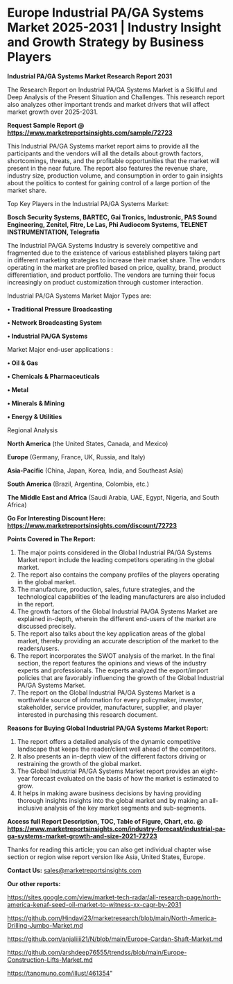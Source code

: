 # Europe Industrial PA/GA Systems Market 2025-2031 | Industry Insight and Growth Strategy by Business Players

<strong>Industrial PA/GA Systems Market Research Report 2031</strong>

The Research Report on Industrial PA/GA Systems Market is a Skillful and Deep Analysis of the Present Situation and Challenges. This research report also analyzes other important trends and market drivers that will affect market growth over 2025-2031.

<strong>Request Sample Report @ <a href=https://www.marketreportsinsights.com/sample/72723>https://www.marketreportsinsights.com/sample/72723</a></strong>

This Industrial PA/GA Systems market report aims to provide all the participants and the vendors will all the details about growth factors, shortcomings, threats, and the profitable opportunities that the market will present in the near future. The report also features the revenue share, industry size, production volume, and consumption in order to gain insights about the politics to contest for gaining control of a large portion of the market share.

Top Key Players in the Industrial PA/GA Systems Market:

<strong>Bosch Security Systems, BARTEC, Gai Tronics, Industronic, PAS Sound Engineering, Zenitel, Fitre, Le Las, Phi Audiocom Systems, TELENET INSTRUMENTATION, Telegrafia</strong>

The Industrial PA/GA Systems Industry is severely competitive and fragmented due to the existence of various established players taking part in different marketing strategies to increase their market share. The vendors operating in the market are profiled based on price, quality, brand, product differentiation, and product portfolio. The vendors are turning their focus increasingly on product customization through customer interaction.

Industrial PA/GA Systems Market Major Types are:

<strong>• Traditional Pressure Broadcasting

• Network Broadcasting System

• Industrial PA/GA Systems</strong>

Market Major end-user applications :

<strong>• Oil & Gas

• Chemicals & Pharmaceuticals

• Metal

• Minerals & Mining

• Energy & Utilities</strong>

Regional Analysis

</u><strong><b>North America</b></strong> (the United States, Canada, and Mexico)

<strong><b>Europe </b></strong>(Germany, France, UK, Russia, and Italy)

<strong><b>Asia-Pacific</b></strong> (China, Japan, Korea, India, and Southeast Asia)

<strong><b>South America</b></strong> (Brazil, Argentina, Colombia, etc.)

<strong><b>The Middle East and Africa</b></strong> (Saudi Arabia, UAE, Egypt, Nigeria, and South Africa)

<strong>Go For Interesting Discount Here: <a href=https://www.marketreportsinsights.com/discount/72723>https://www.marketreportsinsights.com/discount/72723</a></strong>

<strong>Points Covered in The Report:</strong>
<ol>
  <li>The major points considered in the Global Industrial PA/GA Systems Market report include the leading competitors operating in the global market.</li>
  <li>The report also contains the company profiles of the players operating in the global market.</li>
  <li>The manufacture, production, sales, future strategies, and the technological capabilities of the leading manufacturers are also included in the report.</li>
  <li>The growth factors of the Global Industrial PA/GA Systems Market are explained in-depth, wherein the different end-users of the market are discussed precisely.</li>
  <li>The report also talks about the key application areas of the global market, thereby providing an accurate description of the market to the readers/users.</li>
  <li>The report incorporates the SWOT analysis of the market. In the final section, the report features the opinions and views of the industry experts and professionals. The experts analyzed the export/import policies that are favorably influencing the growth of the Global Industrial PA/GA Systems Market.</li>
  <li>The report on the Global Industrial PA/GA Systems Market is a worthwhile source of information for every policymaker, investor, stakeholder, service provider, manufacturer, supplier, and player interested in purchasing this research document.</li>
</ol>
<strong>Reasons for Buying Global Industrial PA/GA Systems Market Report:</strong>

<ol>
  <li>The report offers a detailed analysis of the dynamic competitive landscape that keeps the reader/client well ahead of the competitors.</li>
  <li>It also presents an in-depth view of the different factors driving or restraining the growth of the global market.</li>
  <li>The Global Industrial PA/GA Systems Market report provides an eight-year forecast evaluated on the basis of how the market is estimated to grow.</li>
  <li>It helps in making aware business decisions by having providing thorough insights insights into the global market and by making an all-inclusive analysis of the key market segments and sub-segments.</li>
</ol>
<strong>Access full Report Description, TOC, Table of Figure, Chart, etc. @ <a href=https://www.marketreportsinsights.com/industry-forecast/industrial-pa-ga-systems-market-growth-and-size-2021-72723>https://www.marketreportsinsights.com/industry-forecast/industrial-pa-ga-systems-market-growth-and-size-2021-72723</a></strong>


Thanks for reading this article; you can also get individual chapter wise section or region wise report version like Asia, United States, Europe.

<strong>Contact Us:</strong>
sales@marketreportsinsights.com

<strong>Our other reports:</strong>

<a href=https://sites.google.com/view/market-tech-radar/all-research-page/north-america-kenaf-seed-oil-market-to-witness-xx-cagr-by-2031>https://sites.google.com/view/market-tech-radar/all-research-page/north-america-kenaf-seed-oil-market-to-witness-xx-cagr-by-2031</a>

<a href=https://github.com/Hindavi23/marketresearch/blob/main/North-America-Drilling-Jumbo-Market.md>https://github.com/Hindavi23/marketresearch/blob/main/North-America-Drilling-Jumbo-Market.md</a>

<a href=https://github.com/anjaliiii21/N/blob/main/Europe-Cardan-Shaft-Market.md>https://github.com/anjaliiii21/N/blob/main/Europe-Cardan-Shaft-Market.md</a>

<a href=https://github.com/arshdeep76555/trendss/blob/main/Europe-Construction-Lifts-Market.md>https://github.com/arshdeep76555/trendss/blob/main/Europe-Construction-Lifts-Market.md</a>

<a href=https://tanomuno.com/illust/461354>https://tanomuno.com/illust/461354</a>"
